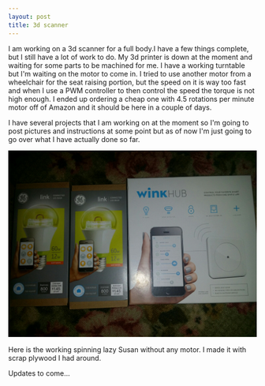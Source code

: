 ```yaml
--- 
layout: post 
title: 3d scanner
---
```


I am working on a 3d scanner for a full body.I have a few things complete, but
I still have a lot of work to do. My 3d printer is down at the moment and
waiting for some parts to be machined for me. I have a working turntable but
I'm waiting on the motor to come in. I tried to use another motor from a
wheelchair for the seat raising portion, but the speed on it is way too fast
and when I use a PWM controller to then control the speed the torque is not
high enough. I ended up ordering a cheap one with 4.5 rotations per minute
motor off of Amazon and it should be here in a couple of days.

I have several projects that I am working on at the moment so I'm going to
post pictures and instructions at some point but as of now I'm just going to
go over what I have actually done so far.

![upload.jpeg](/img/upload.jpeg)

Here is the working spinning lazy Susan without any motor. I made it with
scrap plywood I had around.

Updates to come...

